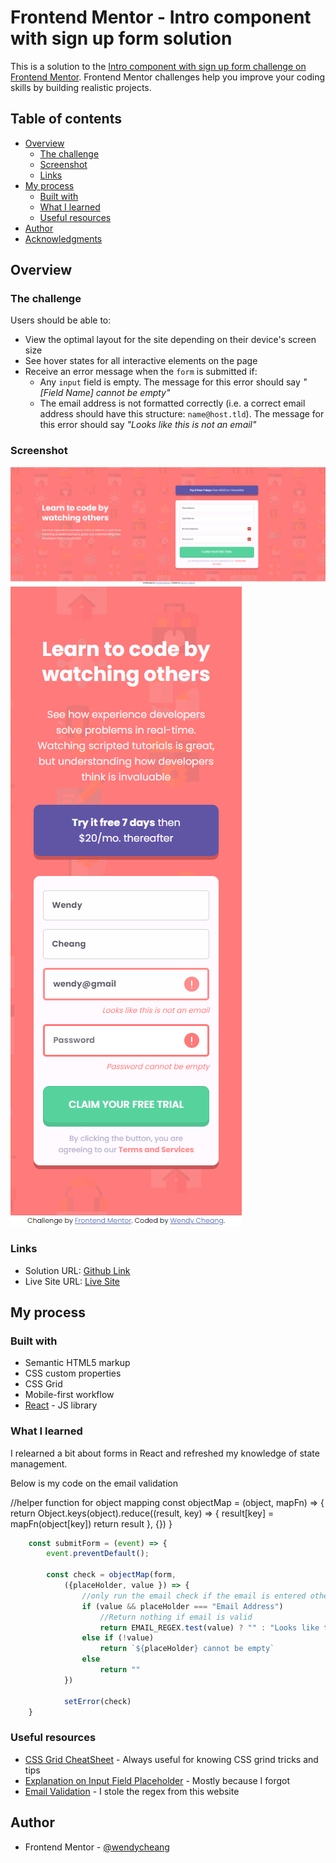 # Frontend Mentor - Intro component with sign up form solution

This is a solution to the [Intro component with sign up form challenge on Frontend Mentor](https://www.frontendmentor.io/challenges/intro-component-with-signup-form-5cf91bd49edda32581d28fd1). Frontend Mentor challenges help you improve your coding skills by building realistic projects. 

## Table of contents

- [Overview](#overview)
  - [The challenge](#the-challenge)
  - [Screenshot](#screenshot)
  - [Links](#links)
- [My process](#my-process)
  - [Built with](#built-with)
  - [What I learned](#what-i-learned)
  - [Useful resources](#useful-resources)
- [Author](#author)
- [Acknowledgments](#acknowledgments)

## Overview

### The challenge

Users should be able to:

- View the optimal layout for the site depending on their device's screen size
- See hover states for all interactive elements on the page
- Receive an error message when the `form` is submitted if:
  - Any `input` field is empty. The message for this error should say *"[Field Name] cannot be empty"*
  - The email address is not formatted correctly (i.e. a correct email address should have this structure: `name@host.tld`). The message for this error should say *"Looks like this is not an email"*

### Screenshot

![Desktop Screenshot](./public/desktop-screenshot.png)
![Mobile Screenshot](./public/mobile-screenshot.png)

### Links

- Solution URL: [Github Link](https://github.com/wendycheang/intro-component-sign-up-form)
- Live Site URL: [Live Site](https://master--gentle-horse-00db64.netlify.app/)

## My process

### Built with

- Semantic HTML5 markup
- CSS custom properties
- CSS Grid
- Mobile-first workflow
- [React](https://reactjs.org/) - JS library

### What I learned

I relearned a bit about forms in React and refreshed my knowledge of state management. 

Below is my code on the email validation

//helper function for object mapping
const objectMap = (object, mapFn) => {
    return Object.keys(object).reduce((result, key) => {
        result[key] = mapFn(object[key])
        return result
    }, {})
}

```js
    const submitForm = (event) => {
        event.preventDefault();

        const check = objectMap(form,
            ({placeHolder, value }) => {
                //only run the email check if the email is entered otherwise this is a different error
                if (value && placeHolder === "Email Address")
                    //Return nothing if email is valid
                    return EMAIL_REGEX.test(value) ? "" : "Looks like this is not an email"
                else if (!value)
                    return `${placeHolder} cannot be empty`
                else
                    return ""
            })

            setError(check)
    }
```

### Useful resources

- [CSS Grid CheatSheet](https://css-tricks.com/snippets/css/complete-guide-grid/) - Always useful for knowing CSS grind tricks and tips
- [Explanation on Input Field Placeholder](https://www.w3schools.com/howto/howto_css_placeholder.asp) - Mostly because I forgot
- [Email Validation](https://www.w3resource.com/javascript/form/email-validation.php) - I stole the regex from this website

## Author

- Frontend Mentor - [@wendycheang](https://www.frontendmentor.io/profile/wendycheang)